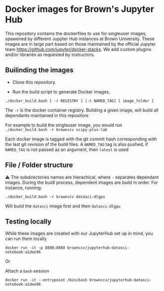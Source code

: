 # Docker images for Brown's Jupyter Hub


This repository contains the dockerfiles to use for singleuser images, spawened by different Jupyter Hub instances at Brown University. These images are in large part based on those maintained by the official Jupyter team https://github.com/jupyter/docker-stacks. We add custom plugins and/or libraries as requested by instructors.

## Builinding the images

* Clone this repository.


* Run the build script to generate Docker images.
```
./docker_build.bash [ -r REGISTRY ] [-t NAMED_TAG] [ image_folder ]
```

The `-r` is the docker container registry. Building a given image, will build all dependants maintained in this repositore

For example to build the singleuser image, you would run 
`./docker_build.bash -r brownccv scipy-plus-lab`

Each docker image is tagged with the git commit hash corresponding with the last git revision of the build files. A `NAMED_TAG` tag is also pushed, if `NAMED_TAG` is not passed as an argument, then `latest` is used 


## File / Folder structure

:warning: The subdirectories names are hierachical, where `-` separates dependant images. During the buidl process, dependent images are build in order. For instance, running:

`./docker_build.bash -r brownccv datasci-dlgpu`

Will build the `datasci` image first and then `datasci-dlgpu`


## Testing locally

While these images are created with our JupyterHub set up in mind, you can run them locally 

```
docker run -it -p 8888:8888 brownccv/jupyterhub-datasci-notebook:a1dee96
```


Or 

Attach a `bash` session 

```
docker run -it --entrypoint /bin/bash brownccv/jupyterhub-datasci-notebook:a1dee96
```
